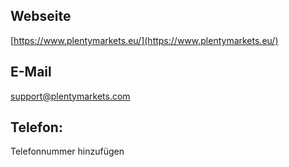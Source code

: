 ## Webseite

[https://www.plentymarkets.eu/](https://www.plentymarkets.eu/)

## E-Mail 

[support@plentymarkets.com](support@plentymarkets.com)

## Telefon: 

Telefonnummer hinzufügen

